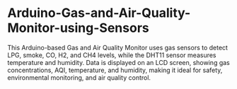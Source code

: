 # Arduino-Gas-and-Air-Quality-Monitor-using-Sensors
This Arduino-based Gas and Air Quality Monitor uses gas sensors to detect LPG, smoke, CO, H2, and CH4 levels, while the DHT11 sensor measures temperature and humidity. Data is displayed on an LCD screen, showing gas concentrations, AQI, temperature, and humidity, making it ideal for safety, environmental monitoring, and air quality control.
